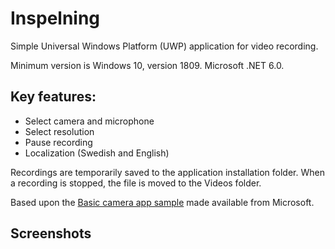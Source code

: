 # Inspelning
Simple Universal Windows Platform (UWP) application for video recording.

Minimum version is Windows 10, version 1809. Microsoft .NET 6.0.

## Key features:
 - Select camera and microphone
 - Select resolution
 - Pause recording
 - Localization (Swedish and English)

Recordings are temporarily saved to the application installation folder. When a recording is stopped, the file is moved to the Videos folder.

Based upon the [Basic camera app sample](https://github.com/microsoft/windows-universal-samples/tree/main/Samples/CameraStarterKit) made available from Microsoft.

## Screenshots
<img src="https://i.ibb.co/fQ6Zb3y/Inspelning2.png" alt="" border="0">
<img src="https://i.ibb.co/6NGc6k3/Inspelning1.png" alt="" border="0">
